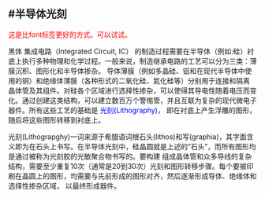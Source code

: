 #半导体光刻
---
<span style="color:red;">这是比font标签更好的方式。可以试试。</span>

<font face="黑体">黑体</font>
集成电路（Integrated Circuit, IC）</span>
的制造过程需要在半导体（例如:硅）衬底上执行多种物理和化学过程。一般来说，制造继承电路的工艺可以分为三类：薄膜沉积、图形化和半导体掺杂。
导体薄膜（例如多晶硅、铝和在现代半导体中使用的铜）和绝缘体薄膜（各种形式的二氧化硅、氮化硅等）分别用于连接和隔离
晶体管及其组件。对硅各个区域进行选择性掺杂，可以使得其导电性随着电压而变化。通过创建这类结构，可以建立数百万个警惕管，并且互联为复杂的现代微电子器件。所有这些工艺的基础是
<span style="color: blue"> 光刻(Lithography)</span>，
即在衬底上产生浮雕的图形，随后将这些图形转移到衬底上。

光刻(Lithograpghy)一词来源于希腊语词根石头(lithos)和写(graphia)，其字面含义即为在石头上书写。在半导体光刻中，硅晶圆就是上述的“石头”，而所有图形均是通过被称为光刻胶的光敏聚合物书写的。要构建
组成晶体管和众多导线的复杂结构，需要至少重复10次（通常是20到30次）光刻和图形转移步骤。每个要被印刷在晶圆上的图形，均需要与先前形成的图形对齐，然后逐渐形成导体、绝缘体和选择性掺杂区域，
以最终形成器件。
